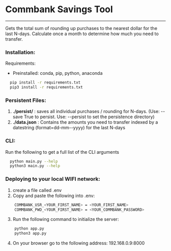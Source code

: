 # **Commbank Savings Tool**
---

Gets the total sum of rounding up purchases to the nearest dollar for the last N-days. Calculate once a month to determine how much you need to transfer.

### **Installation**:

Requirements:
  - Preinstalled: conda, pip, python, anaconda


```sh
  pip install -r requirements.txt
  pip3 install -r requirements.txt
```

### **Persistent Files**:

  1. **./persist/** : saves all individual purchases / rounding for N-days. (Use: --save True to persist. Use: --persist to set the persistence directory)
  2. **./data.json** : Contains the amounts you need to transfer indexed by a datestring (format=dd-mm--yyyy) for the last N-days

### **CLI**:

  Run the following to get a full list of the CLI arguments

  ```sh
    python main.py --help
    python3 main.py --help
  ```

### **Deploying to your local WIFI network**:

1. create a file called .env
2. Copy and paste the following into .env:
```sh
    COMMBANK_USR_<YOUR_FIRST_NAME> = <YOUR_FIRST_NAME>
    COMMBANK_PWD_<YOUR_FIRST_NAME> = <YOUR_COMMBANK_PASSWORD>
```
3. Run the following command to initialize the server:
```sh
    python app.py
    python3 app.py
```
4. On your browser go to the following address: 192.168.0.9:8000